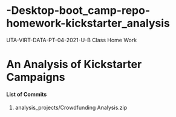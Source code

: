 # -Desktop-boot_camp-repo-homework-kickstarter_analysis
UTA-VIRT-DATA-PT-04-2021-U-B Class Home Work
# An Analysis of Kickstarter Campaigns
#### List of Commits
1. analysis_projects/Crowdfunding Analysis.zip
